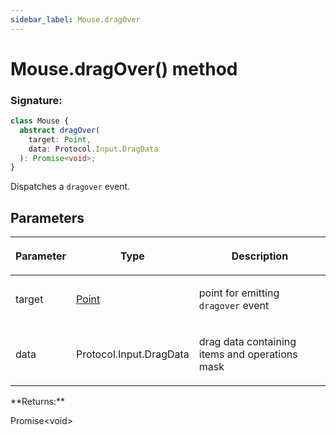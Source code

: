 ```yaml
---
sidebar_label: Mouse.dragOver
---
```


# Mouse.dragOver() method

### Signature:

```typescript
class Mouse {
  abstract dragOver(
    target: Point,
    data: Protocol.Input.DragData
  ): Promise<void>;
}
```

Dispatches a `dragover` event.

## Parameters

<table><thead><tr><th>

Parameter

</th><th>

Type

</th><th>

Description

</th></tr></thead>
<tbody><tr><td>

target

</td><td>

[Point](./puppeteer.point.md)

</td><td>

point for emitting `dragover` event

</td></tr>
<tr><td>

data

</td><td>

Protocol.Input.DragData

</td><td>

drag data containing items and operations mask

</td></tr>
</tbody></table>
**Returns:**

Promise&lt;void&gt;
